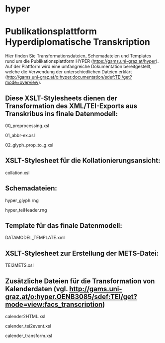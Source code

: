 # hyper
# Publikationsplattform Hyperdiplomatische Transkription

Hier finden Sie Transformationsdateien, Schemadateien und Templates rund um die Publikationsplattform HYPER (https://gams.uni-graz.at/hyper). Auf der Plattform wird eine umfangreiche Dokumentation bereitgestellt, welche die Verwendung der unterschiedlichen Dateien erklärt (http://gams.uni-graz.at/o:hyper.documentation/sdef:TEI/get?mode=overview).

## **Diese XSLT-Stylesheets dienen der Transformation des XML/TEI-Exports aus Transkribus ins finale Datenmodell:**

00_preprocessing.xsl

01_abbr-ex.xsl

02_glyph_prop_to_g.xsl



## **XSLT-Stylesheet für die Kollationierungsansicht:**

collation.xsl

## **Schemadateien:**

hyper_glyph.rng

hyper_teiHeader.rng


## **Template für das finale Datenmodell:**

DATAMODEL_TEMPLATE.xml


## **XSLT-Stylesheet zur Erstellung der METS-Datei:**

TEI2METS.xsl 


## **Zusätzliche Dateien für die Transformation von Kalenderdaten (vgl. http://gams.uni-graz.at/o:hyper.OENB3085/sdef:TEI/get?mode=view:facs_transcription)**

calender2HTML.xsl

calender_tei2event.xsl

calender_transform.xsl







